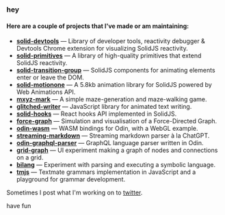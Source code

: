 ### hey

#### Here are a couple of projects that I've made or am maintaining:

- **[solid-devtools](https://github.com/thetarnav/solid-devtools)** — Library of developer tools, reactivity debugger & Devtools Chrome extension for visualizing SolidJS reactivity.
- **[solid-primitives](https://primitives.solidjs.community)** — A library of high-quality primitives that extend SolidJS reactivity.
- **[solid-transition-group](https://github.com/solidjs-community/solid-transition-group)** — SolidJS components for animating elements enter or leave the DOM.
- **[solid-motionone](https://github.com/solidjs-community/solid-motionone)** — A 5.8kb animation library for SolidJS powered by Web Animations API.
- **[mxyz-mark](https://mxyz-mark-solid-web.vercel.app)** — A simple maze-generation and maze-walking game.
- **[glitched-writer](https://github.com/thetarnav/glitched-writer)** — JavaScript library for animated text writing.
- **[solid-hooks](https://github.com/thetarnav/solid-hooks)** — React hooks API implemented in SolidJS.
- **[force-graph](https://thetarnav.github.io/force-graph)** — Simulation and visualisation of a Force-Directed Graph.
- **[odin-wasm](https://thetarnav.github.io/odin-wasm)** — WASM bindings for Odin, with a WebGL example.
- **[streaming-markdown](https://thetarnav.github.io/streaming-markdown)** — Streaming markdown parser à la ChatGPT.
- **[odin-graphql-parser](https://github.com/thetarnav/odin-graphql-parser)** — GraphQL language parser written in Odin.
- **[grid-graph](https://thetarnav.github.io/grid-graph)** — UI experiment making a graph of nodes and connections on a grid.
- **[bilang](https://thetarnav.github.io/bilang)** — Experiment with parsing and executing a symbolic language.
- **[tmjs](https://github.com/thetarnav/tmjs)** — Textmate grammars implementation in JavaScript and a playground for grammar development.

Sometimes I post what I'm working on to [twitter](https://twitter.com/thetarnav).

have fun
